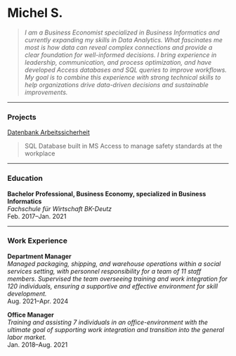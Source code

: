# Michel S.  
> *I am a Business Economist specialized in Business Informatics and currently expanding my skills in Data Analytics. What fascinates me most is how data can reveal complex connections and provide a clear foundation for well-informed decisions.
I bring experience in leadership, communication, and process optimization, and have developed Access databases and SQL queries to improve workflows. My goal is to combine this experience with strong technical skills to help organizations drive data-driven decisions and sustainable improvements.*   

---

### Projects

[Datenbank Arbeitssicherheit](https://seidmi.github.io/DB_Arbeitssicherheit)
> SQL Database built in MS Access to manage safety standards at the workplace

<!-- [Datenbank Artikelpedia](/Projects/DB%20Artikelpedia/README.md)
> Database ...  -->

<!-- [Tableau - Learning](/GITHUB/Tableau/)  
[Excel - Learning](/GITHUB/Excel/)   -->

---

### Education  
**Bachelor Professional, Business Economy, specialized in Business Informatics**  
*Fachschule für Wirtschaft BK-Deutz*  
Feb. 2017–Jan. 2021

---

### Work Experience  
**Department Manager**  
*Managed packaging, shipping, and warehouse operations within a social services setting, with personnel responsibility for a team of 11 staff members. Supervised the team overseeing training and work integration for 120 individuals, ensuring a supportive and effective environment for skill development.*  
Aug. 2021–Apr. 2024  

**Office Manager**  
*Training and assisting 7 individuals in an office-environment with the ultimate goal of supporting work integration and transition into the general labor market.*  
Jan. 2018–Aug. 2021

